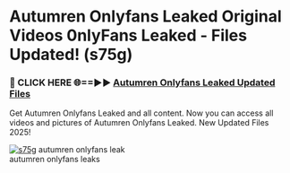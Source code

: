 # Autumren Onlyfans Leaked Original Videos 0nlyFans Leaked - Files Updated! (s75g)

<h3>🔴 CLICK HERE 🌐==►► <a href="https://tinyurl.com/brd5kh86" rel="nofollow">Autumren Onlyfans Leaked Updated Files</a></h3>

Get Autumren Onlyfans Leaked and all content. Now you can access all videos and pictures of Autumren Onlyfans Leaked. New Updated Files 2025!

[![s75g](https://i.imgur.com/K7sEzmb.gif)](https://tinyurl.com/brd5kh86)
autumren onlyfans leak<br>
autumren onlyfans leaks